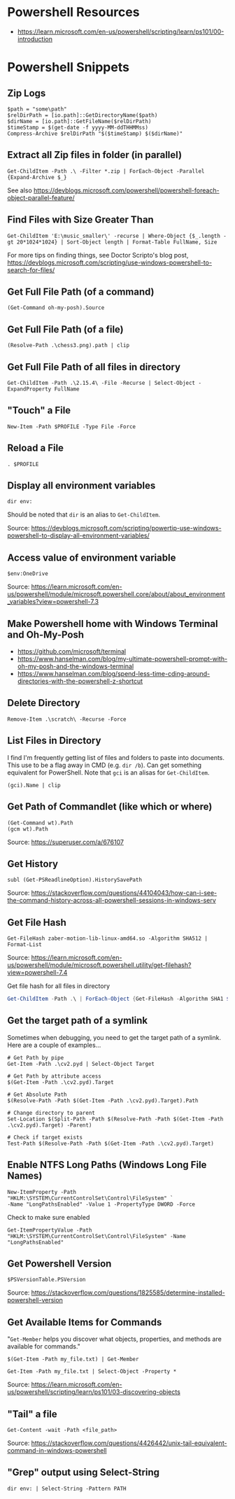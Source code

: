 # Powershell Resources
- https://learn.microsoft.com/en-us/powershell/scripting/learn/ps101/00-introduction

# Powershell Snippets

## Zip Logs

```
$path = "some\path"
$relDirPath = [io.path]::GetDirectoryName($path)
$dirName = [io.path]::GetFileName($relDirPath)
$timeStamp = $(get-date -f yyyy-MM-ddTHHMMss)
Compress-Archive $relDirPath "$($timeStamp) $($dirName)"
```

## Extract all Zip files in folder (in parallel)

```
Get-ChildItem -Path .\ -Filter *.zip | ForEach-Object -Parallel {Expand-Archive $_}
```

See also https://devblogs.microsoft.com/powershell/powershell-foreach-object-parallel-feature/


## Find Files with Size Greater Than

```
Get-ChildItem 'E:\music_smaller\' -recurse | Where-Object {$_.length -gt 20*1024*1024} | Sort-Object length | Format-Table FullName, Size
```

For more tips on finding things, see Doctor Scripto's blog post, https://devblogs.microsoft.com/scripting/use-windows-powershell-to-search-for-files/

## Get Full File Path (of a command)
```
(Get-Command oh-my-posh).Source
```

## Get Full File Path (of a file)
```
(Resolve-Path .\chess3.png).path | clip
```

## Get Full File Path of all files in directory
```
Get-ChildItem -Path .\2.15.4\ -File -Recurse | Select-Object -ExpandProperty FullName
```

## "Touch" a File
```
New-Item -Path $PROFILE -Type File -Force
```
## Reload a File
```
. $PROFILE
```

## Display all environment variables

```
dir env:
```

Should be noted that `dir` is an alias to `Get-ChildItem`.

Source: https://devblogs.microsoft.com/scripting/powertip-use-windows-powershell-to-display-all-environment-variables/

## Access value of environment variable

```
$env:OneDrive
```

Source: https://learn.microsoft.com/en-us/powershell/module/microsoft.powershell.core/about/about_environment_variables?view=powershell-7.3

## Make Powershell home with Windows Terminal and Oh-My-Posh

- https://github.com/microsoft/terminal
- https://www.hanselman.com/blog/my-ultimate-powershell-prompt-with-oh-my-posh-and-the-windows-terminal
- https://www.hanselman.com/blog/spend-less-time-cding-around-directories-with-the-powershell-z-shortcut


## Delete Directory

```
Remove-Item .\scratch\ -Recurse -Force
```


## List Files in Directory

I find I'm frequently getting list of files and folders to paste into documents. This use to be a flag away in CMD (e.g. `dir /b`). Can get something equivalent for PowerShell. Note that `gci` is an alisas for `Get-ChildItem`.

```
(gci).Name | clip
```


## Get Path of Commandlet (like which or where)

```
(Get-Command wt).Path
(gcm wt).Path
```

Source: https://superuser.com/a/676107

## Get History

```
subl (Get-PSReadlineOption).HistorySavePath
```

Source: https://stackoverflow.com/questions/44104043/how-can-i-see-the-command-history-across-all-powershell-sessions-in-windows-serv


## Get File Hash

```
Get-FileHash zaber-motion-lib-linux-amd64.so -Algorithm SHA512 | Format-List
```

Source: https://learn.microsoft.com/en-us/powershell/module/microsoft.powershell.utility/get-filehash?view=powershell-7.4

Get file hash for all files in directory

```powershell
Get-ChildItem -Path .\ | ForEach-Object {Get-FileHash -Algorithm SHA1 $_}
```


## Get the target path of a symlink

Sometimes when debugging, you need to get the target path of a symlink. Here are a couple of examples...

```
# Get Path by pipe
Get-Item -Path .\cv2.pyd | Select-Object Target

# Get Path by attribute access
$(Get-Item -Path .\cv2.pyd).Target

# Get Absolute Path
$(Resolve-Path -Path $(Get-Item -Path .\cv2.pyd).Target).Path

# Change directory to parent
Set-Location $(Split-Path -Path $(Resolve-Path -Path $(Get-Item -Path .\cv2.pyd).Target) -Parent)

# Check if target exists
Test-Path $(Resolve-Path -Path $(Get-Item -Path .\cv2.pyd).Target)
```

## Enable NTFS Long Paths (Windows Long File Names)
```
New-ItemProperty -Path "HKLM:\SYSTEM\CurrentControlSet\Control\FileSystem" `
-Name "LongPathsEnabled" -Value 1 -PropertyType DWORD -Force
```

Check to make sure enabled

```
Get-ItemPropertyValue -Path "HKLM:\SYSTEM\CurrentControlSet\Control\FileSystem" -Name "LongPathsEnabled"
```

## Get Powershell Version
```
$PSVersionTable.PSVersion
```

Source: https://stackoverflow.com/questions/1825585/determine-installed-powershell-version

## Get Available Items for Commands
"`Get-Member` helps you discover what objects, properties, and methods are available for commands."

```
$(Get-Item -Path my_file.txt) | Get-Member

Get-Item -Path my_file.txt | Select-Object -Property *
```

Source: https://learn.microsoft.com/en-us/powershell/scripting/learn/ps101/03-discovering-objects


## "Tail" a file

```
Get-Content -wait -Path <file_path>
```

Source: https://stackoverflow.com/questions/4426442/unix-tail-equivalent-command-in-windows-powershell

## "Grep" output using Select-String

```
dir env: | Select-String -Pattern PATH
```
